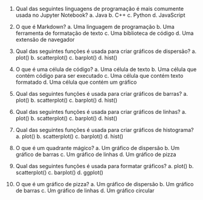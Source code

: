 
1. Qual das seguintes linguagens de programação é mais comumente usada no Jupyter Notebook?
    a. Java
    b. C++
    c. Python
    d. JavaScript

2. O que é Markdown?
    a. Uma linguagem de programação
    b. Uma ferramenta de formatação de texto
    c. Uma biblioteca de código
    d. Uma extensão de navegador

3. Qual das seguintes funções é usada para criar gráficos de dispersão?
    a. plot()
    b. scatterplot()
    c. barplot()
    d. hist()

4. O que é uma célula de código?
    a. Uma célula de texto
    b. Uma célula que contém código para ser executado
    c. Uma célula que contém texto formatado
    d. Uma célula que contém um gráfico

5. Qual das seguintes funções é usada para criar gráficos de barras?
    a. plot()
    b. scatterplot()
    c. barplot()
    d. hist()

6. Qual das seguintes funções é usada para criar gráficos de linhas?
    a. plot()
    b. scatterplot()
    c. barplot()
    d. hist()

7. Qual das seguintes funções é usada para criar gráficos de histograma?
    a. plot()
    b. scatterplot()
    c. barplot()
    d. hist()

8. O que é um quadrante mágico?
    a. Um gráfico de dispersão
    b. Um gráfico de barras
    c. Um gráfico de linhas
    d. Um gráfico de pizza

9. Qual das seguintes funções é usada para formatar gráficos?
    a. plot()
    b. scatterplot()
    c. barplot()
    d. ggplot()

10. O que é um gráfico de pizza?
    a. Um gráfico de dispersão
    b. Um gráfico de barras
    c. Um gráfico de linhas
    d. Um gráfico circular